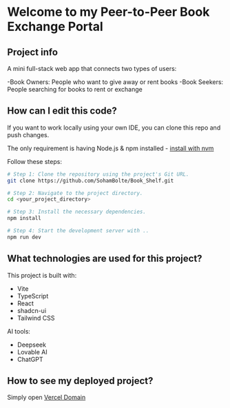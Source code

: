 # Welcome to my Peer-to-Peer Book Exchange Portal

## Project info
A mini full-stack web app that connects two types of users:

 -Book Owners: People who want to give away or rent books
 -Book Seekers: People searching for books to rent or exchange


## How can I edit this code?


If you want to work locally using your own IDE, you can clone this repo and push changes.

The only requirement is having Node.js & npm installed - [install with nvm](https://github.com/nvm-sh/nvm#installing-and-updating)

Follow these steps:

```sh
# Step 1: Clone the repository using the project's Git URL.
git clone https://github.com/SohamBolte/Book_Shelf.git

# Step 2: Navigate to the project directory.
cd <your_project_directory>

# Step 3: Install the necessary dependencies.
npm install

# Step 4: Start the development server with ..
npm run dev
```


## What technologies are used for this project?

This project is built with:

- Vite
- TypeScript
- React
- shadcn-ui
- Tailwind CSS

AI tools:

- Deepseek
- Lovable AI
- ChatGPT

## How to see my deployed project?

Simply open [Vercel Domain](https://book-shelf-rosy.vercel.app/)

